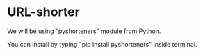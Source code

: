# URL-shorter
We will be using “pyshorteners” module from Python.

You can install by typing 
"pip install pyshorteners" 
inside terminal.
